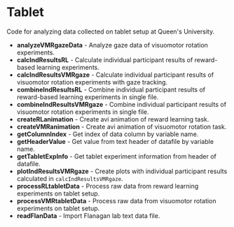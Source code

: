 # Tablet
Code for analyzing data collected on tablet setup at Queen's University.

* **analyzeVMRgazeData** - Analyze gaze data of visuomotor rotation experiments.
* **calcIndResultsRL** - Calculate individual participant results of reward-based learning experiments.
* **calcIndResultsVMRgaze** - Calculate individual participant results of visuomotor rotation experiments with gaze tracking.
* **combineIndResultsRL** - Combine individual participant results of reward-based learning experiments in single file.
* **combineIndResultsVMRgaze** - Combine individual participant results of visuomotor rotation experiments in single file.
* **createRLanimation** - Create avi animation of reward learning task.
* **createVMRanimation** - Create avi animation of visuomotor rotation task.
* **getColumnIndex** - Get index of data column by variable name.
* **getHeaderValue** - Get value from text header of datafile by variable name.
* **getTabletExpInfo** -  Get tablet experiment information from header of datafile.
* **plotIndResultsVMRgaze** - Create plots with individual participant results calculated in ```calcIndResultsVMRgaze```.
* **processRLtabletData** - Process raw data from reward learning experiments on tablet setup.
* **processVMRtabletData** -  Process raw data from visuomotor rotation experiments on tablet setup.
* **readFlanData** - Import Flanagan lab text data file.
